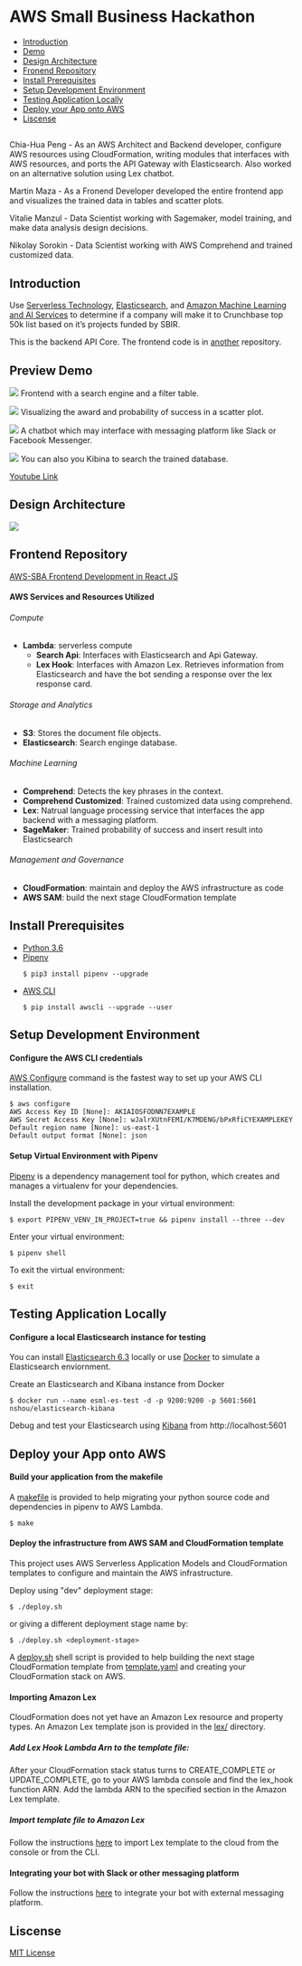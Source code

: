# AWS Small Business Hackathon

- [Introduction](##Introduction)
- [Demo](#Preview%20Demo)
- [Design Architecture](##Design%20Architecture)
- [Fronend Repository](##Frontend%20Repository)
- [Install Prerequisites](##Install%20Prerequisites)
- [Setup Development Environment](##Setup%20Development%20Environment)
- [Testing Application Locally](##Testing%20Application%20Locally)
- [Deploy your App onto AWS](##Deploy%20your%20App%20onto%20AWS)
- [Liscense](##Liscense)

##

Chia-Hua Peng - As an AWS Architect and Backend developer, configure AWS resources using CloudFormation, writing modules that interfaces with AWS resources, and ports the API Gateway with Elasticsearch. Also worked on an alternative solution using Lex chatbot.

Martin Maza - As a Fronend Developer developed the entire frontend app and visualizes the trained data in tables and scatter plots.

Vitalie Manzul - Data Scientist working with Sagemaker, model training, and make data analysis design decisions.

Nikolay Sorokin - Data Scientist working with AWS Comprehend and trained customized data.

## Introduction

Use [Serverless Technology](https://aws.amazon.com/lambda/), [Elasticsearch](https://www.elastic.co/), and [Amazon Machine Learning and AI Services](https://aws.amazon.com/machine-learning/) to determine if a company will make it to Crunchbase top 50k list based on it’s projects funded by SBIR.

This is the backend API Core. The frontend code is in [another](https://github.com/87maza/aws-sba) repository.

## Preview Demo

![](images/sba-frontend.png)
Frontend with a search engine and a filter table.

![](images/sba-frontend2.png)
Visualizing the award and probability of success in a scatter plot.

![](images/bot.gif)
A chatbot which may interface with messaging platform like Slack or Facebook Messenger.

![](images/sba-es.png)
You can also you Kibina to search the trained database.

[Youtube Link](https://youtu.be/ogVCPvJj3fU)

## Design Architecture

![](images/sba-architect.png)

## Frontend Repository

[AWS-SBA Frontend Development in React JS](https://github.com/87maza/aws-sba)

#### AWS Services and Resources Utilized

###### Compute
* **Lambda**: serverless compute
    * **Search Api**: Interfaces with Elasticsearch and Api Gateway.
    * **Lex Hook**: Interfaces with Amazon Lex. Retrieves information from Elasticsearch and have the bot sending a response over the lex response card.

###### Storage and Analytics
* **S3**: Stores the document file objects.
* **Elasticsearch**: Search enginge database.

###### Machine Learning
* **Comprehend**: Detects the key phrases in the context. 
* **Comprehend Customized**: Trained customized data using comprehend.
* **Lex**: Natrual language processing service that interfaces the app backend with a messaging platform.
* **SageMaker**: Trained probability of success and insert result into Elasticsearch

###### Management and Governance
* **CloudFormation**: maintain and deploy the AWS infrastructure as code
* **AWS SAM**: build the next stage CloudFormation template

## Install Prerequisites

- [Python 3.6](https://www.python.org/downloads/)
- [Pipenv](https://github.com/pypa/pipenv)
    ```
    $ pip3 install pipenv --upgrade
    ```
- [AWS CLI](https://docs.aws.amazon.com/cli/latest/userguide/cli-chap-install.html) 
    ```
    $ pip install awscli --upgrade --user
    ```

## Setup Development Environment

#### Configure the AWS CLI credentials

[AWS Configure](https://docs.aws.amazon.com/cli/latest/userguide/cli-chap-configure.html) command is the fastest way to set up your AWS CLI installation.

```
$ aws configure
AWS Access Key ID [None]: AKIAIOSFODNN7EXAMPLE
AWS Secret Access Key [None]: wJalrXUtnFEMI/K7MDENG/bPxRfiCYEXAMPLEKEY
Default region name [None]: us-east-1
Default output format [None]: json
```

#### Setup Virtual Environment with Pipenv

[Pipenv](https://github.com/pypa/pipenv) is a dependency management tool for python, which creates and manages a virtualenv for your dependencies.

Install the development package in your virtual environment:
```
$ export PIPENV_VENV_IN_PROJECT=true && pipenv install --three --dev
```

Enter your virtual environment:
```
$ pipenv shell
```

To exit the virtual environment:
```
$ exit
```

## Testing Application Locally

#### Configure a  local Elasticsearch instance for testing
You can install [Elasticsearch 6.3](https://www.elastic.co/guide/en/elasticsearch/reference/6.3/install-elasticsearch.html) locally or use [Docker](https://hub.docker.com/r/nshou/elasticsearch-kibana/) to simulate a Elasticsearch enviornment.

Create an Elasticsearch and Kibana instance from Docker
```
$ docker run --name esml-es-test -d -p 9200:9200 -p 5601:5601 nshou/elasticsearch-kibana
```

Debug and test your Elasticsearch using [Kibana](https://www.elastic.co/products/kibana) from http://localhost:5601

## Deploy your App onto AWS

#### Build your application from the makefile
A [makefile](makefile) is provided to help migrating your python source code and dependencies in pipenv to AWS Lambda.
```
$ make
```

#### Deploy the infrastructure from AWS SAM and CloudFormation template
This project uses AWS Serverless Application Models and CloudFormation templates to configure and maintain the AWS infrastructure.

Deploy using "dev" deployment stage:
```
$ ./deploy.sh
```

or giving a different deployment stage name by:

```
$ ./deploy.sh <deployment-stage>
```

A [deploy.sh](deploy.sh) shell script is provided to help building the next stage CloudFormation template from [template.yaml](template.yaml) and creating your CloudFormation stack on AWS.

#### Importing Amazon Lex 

CloudFormation does not yet have an Amazon Lex resource and property types. An Amazon Lex template json is provided in the [lex/](/lex) directory. 

##### Add Lex Hook Lambda Arn to the template file:

After your CloudFormation stack status turns to CREATE_COMPLETE or UPDATE_COMPLETE, go to your AWS lambda console and find the lex_hook function ARN. Add the lambda ARN to the specified section in the Amazon Lex template.

##### Import template file to Amazon Lex

Follow the instructions [here](https://docs.aws.amazon.com/lex/latest/dg/import-export-lex.html) to import Lex template to the cloud from the console or from the CLI.

#### Integrating your bot with Slack or other messaging platform

Follow the instructions [here](https://docs.aws.amazon.com/lex/latest/dg/slack-bot-association.html) to integrate your bot with external messaging platform.

## Liscense

[MIT License](LICENSE)

